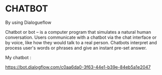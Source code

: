 # CHATBOT
By using Dialogueflow

Chatbot or bot – is a computer program that simulates a natural human conversation. Users communicate with a chatbot via the chat interface or by voice, like how they would talk to a real person. Chatbots interpret and process user's words or phrases and give an instant pre-set answer.

My chatbot :

 https://bot.dialogflow.com/c0aa6da0-3f63-44e1-b39e-84eb5a1e2047
